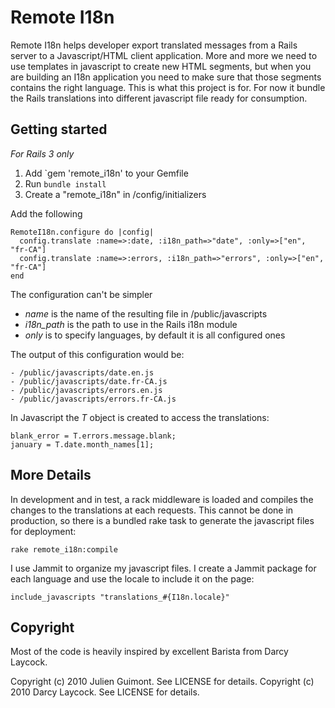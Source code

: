 # Remote I18n #

Remote I18n helps developer export translated messages from a Rails server to a Javascript/HTML client application. More and more we need to use templates in javascript to create new HTML segments, but when you are building an I18n application you need to make sure that those segments contains the right language. This is what this project is for. For now it bundle the Rails translations into different javascript file ready for consumption.

## Getting started
*For Rails 3 only*

1. Add `gem 'remote_i18n' to your Gemfile
2. Run `bundle install`
3. Create a "remote_i18n" in /config/initializers 

Add the following

    RemoteI18n.configure do |config|
      config.translate :name=>:date, :i18n_path=>"date", :only=>["en", "fr-CA"]
      config.translate :name=>:errors, :i18n_path=>"errors", :only=>["en", "fr-CA"]
    end

The configuration can't be simpler
-  _name_ is the name of the resulting file in /public/javascripts
-  _i18n_path_ is the path to use in the Rails i18n module
-  _only_ is to specify languages, by default it is all configured ones
 
The output of this configuration would be:

    - /public/javascripts/date.en.js
    - /public/javascripts/date.fr-CA.js
    - /public/javascripts/errors.en.js
    - /public/javascripts/errors.fr-CA.js
   
In Javascript the _T_ object is created to access the translations:

    blank_error = T.errors.message.blank;
    january = T.date.month_names[1];

## More Details

In development and in test, a rack middleware is loaded and compiles the changes to the translations at each requests. This cannot be done in production, so there is a bundled rake task to generate the javascript files for deployment:

    rake remote_i18n:compile
    
I use Jammit to organize my javascript files. I create a Jammit package for each language and use the locale to include it on the page:

    include_javascripts "translations_#{I18n.locale}"

## Copyright ##
Most of the code is heavily inspired by excellent Barista from Darcy Laycock.

Copyright (c) 2010 Julien Guimont. See LICENSE for details.
Copyright (c) 2010 Darcy Laycock. See LICENSE for details.